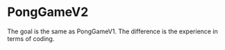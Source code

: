 # PongGameV2
The goal is the same as PongGameV1. The difference is the experience in terms of coding.
